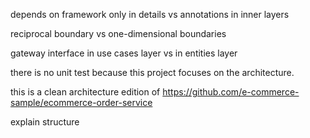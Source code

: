 depends on framework only in details vs annotations in inner layers

reciprocal boundary vs one-dimensional boundaries

gateway interface in use cases layer vs in entities layer


there is no unit test because this project focuses on the architecture.

this is a clean architecture edition of https://github.com/e-commerce-sample/ecommerce-order-service

explain structure